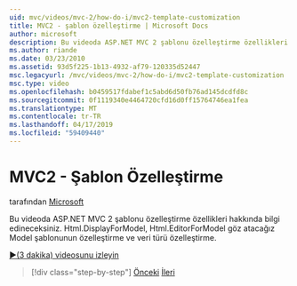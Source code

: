 ```yaml
---
uid: mvc/videos/mvc-2/how-do-i/mvc2-template-customization
title: MVC2 - şablon özelleştirme | Microsoft Docs
author: microsoft
description: Bu videoda ASP.NET MVC 2 şablonu özelleştirme özellikleri hakkında bilgi edineceksiniz. Göz atacağız Html.EditorForModel Html.DisplayForModel, Model depo...
ms.author: riande
ms.date: 03/23/2010
ms.assetid: 93d5f225-1b13-4932-af79-120335d52447
msc.legacyurl: /mvc/videos/mvc-2/how-do-i/mvc2-template-customization
msc.type: video
ms.openlocfilehash: b0459517fdabef1c5abd6d50fb76ad145dcdfd8c
ms.sourcegitcommit: 0f1119340e4464720cfd16d0ff15764746ea1fea
ms.translationtype: MT
ms.contentlocale: tr-TR
ms.lasthandoff: 04/17/2019
ms.locfileid: "59409440"
---
```

# <a name="mvc2---template-customization"></a>MVC2 - Şablon Özelleştirme

tarafından [Microsoft](https://github.com/microsoft)

Bu videoda ASP.NET MVC 2 şablonu özelleştirme özellikleri hakkında bilgi edineceksiniz. Html.DisplayForModel, Html.EditorForModel göz atacağız Model şablonunun özelleştirme ve veri türü özelleştirme.

[&#9654;(3 dakika) videosunu izleyin](https://channel9.msdn.com/Blogs/ASP-NET-Site-Videos/mvc2-template-customization)

> [!div class="step-by-step"]
> [Önceki](mvc2-model-validation.md)
> [İleri](aspnet-mvc-2-areas.md)
